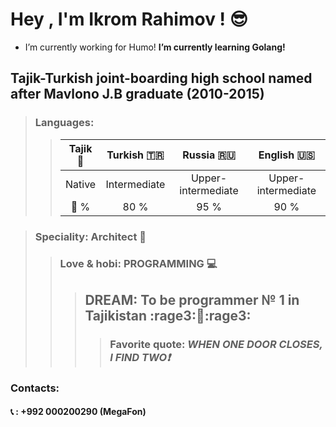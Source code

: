 # Hey , I'm Ikrom Rahimov ! :sunglasses:
- I’m currently working for Humo! **I’m currently learning Golang!**

## Tajik-Turkish joint-boarding high school named after Mavlono J.B graduate (2010-2015)

>### Languages:
>
>>| Tajik :heartbeat: | Turkish :tr: |     Russia :ru:    |    English :us:    | 
>>| :---------------: |:------------:| :-----------------:| :-----------------:|
>>|       Native      | Intermediate | Upper-intermediate | Upper-intermediate |
>>|      :100: %      |     80 %     |        95 %        |        90 %        |

>### Speciality: Architect :city_sunrise:
>>### Love & hobi: PROGRAMMING :computer:
>>>## DREAM: To be programmer № 1 in Tajikistan :rage3::muscle::rage3:
>>>>### Favorite quote: *WHEN ONE DOOR CLOSES, I FIND TWO:exclamation:* 
### Contacts:
#### :telephone_receiver: : +992 000200290 (MegaFon) 
